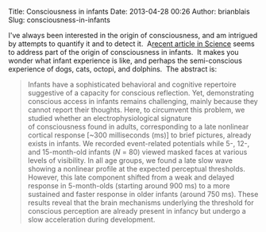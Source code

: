 Title: Consciousness in infants
Date: 2013-04-28 00:26
Author: brianblais
Slug: consciousness-in-infants

I've always been interested in the origin of consciousness, and am
intrigued by attempts to quantify it and to detect it.  A[recent article
in Science][] seems to address part of the origin of consciousness in
infants.  It makes you wonder what infant experience is like, and
perhaps the semi-conscious experience of dogs, cats, octopi, and
dolphins.  The abstract is:

> Infants have a sophisticated behavioral and cognitive repertoire
> suggestive of a capacity for conscious reflection. Yet, demonstrating
> conscious access in infants remains challenging, mainly because they
> cannot report their thoughts. Here, to circumvent this problem, we
> studied whether an electrophysiological signature
> of consciousness found in adults, corresponding to a late nonlinear
> cortical response [\~300 milliseconds (ms)] to brief pictures, already
> exists in infants. We recorded event-related potentials while 5-, 12-,
> and 15-month-old infants (*N* = 80) viewed masked faces at various
> levels of visibility. In all age groups, we found a late slow wave
> showing a nonlinear profile at the expected perceptual thresholds.
> However, this late component shifted from a weak and delayed response
> in 5-month-olds (starting around 900 ms) to a more sustained and
> faster response in older infants (around 750 ms). These results reveal
> that the brain mechanisms underlying the threshold for conscious
> perception are already present in infancy but undergo a slow
> acceleration during development.

  [recent article in Science]: http://www.sciencemag.org/content/340/6130/376.abstract?sid=a2378a8e-401f-4166-9092-53cc5cf2c621
